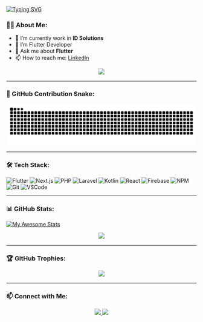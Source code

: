 [![Typing SVG](https://readme-typing-svg.herokuapp.com?font=Jetbrains&pause=1000&color=5F99AE&center=false&width=435&lines=I'm+Ferdy+Mohamad+Firdaus;This+is..;My+Github)](https://git.io/typing-svg)

### 👨‍💻 About Me:
- 🔭 I’m currently work in **ID Solutions**
- 👀 I’m Flutter Developer
- 💬 Ask me about **Flutter**
- 📫 How to reach me: [LinkedIn](https://www.linkedin.com/in/kzuferdy-0749b41b7)

<p align="center">
  <img src="https://media.giphy.com/media/qgQUggAC3Pfv687qPC/giphy.gif" width="500"/>
</p>

---
### 🐍 GitHub Contribution Snake:
<p align="center">
  <img src="https://github.com/kzuferdy/kzuferdy/raw/output/github-contribution-grid-snake.svg" />
</p>

---

### 🛠 Tech Stack:
![Flutter](https://img.shields.io/badge/Flutter-02569B?style=for-the-badge&logo=flutter&logoColor=white)
![Next.js](https://img.shields.io/badge/Next.js-000000?style=for-the-badge&logo=nextdotjs&logoColor=white)
![PHP](https://img.shields.io/badge/PHP-777BB4?style=for-the-badge&logo=php&logoColor=white)
![Laravel](https://img.shields.io/badge/Laravel-FF2D20?style=for-the-badge&logo=laravel&logoColor=white)
![Kotlin](https://img.shields.io/badge/Kotlin-0095D5?style=for-the-badge&logo=kotlin&logoColor=white)
![React](https://img.shields.io/badge/React-61DAFB?style=for-the-badge&logo=react&logoColor=black)
![Firebase](https://img.shields.io/badge/Firebase-FFCA28?style=for-the-badge&logo=firebase&logoColor=black)
![NPM](https://img.shields.io/badge/NPM-%23000C0E?style=for-the-badge&logo=npm&logoColor=red)
![Git](https://img.shields.io/badge/Git-%23F14E32?style=for-the-badge&logo=git&logoColor=black)
![VSCode](https://img.shields.io/badge/VSCode-%23007ACC?style=for-the-badge&logo=visualstudiocode&logoColor=blue)




---

### 📊 GitHub Stats:
[![My Awesome Stats](https://awesome-github-stats.azurewebsites.net/user-stats/kzuferdy?cardType=level&theme=react&preferLogin=false)](https://git.io/awesome-stats-card)

<p align="center">
  <img src="https://github-readme-stats.vercel.app/api/top-langs/?username=kzuferdy&layout=compact&theme=radical" width="400"/>
</p>


---

### 🏆 GitHub Trophies:
<p align="center">
  <img src="https://github-profile-trophy.vercel.app/?username=kzuferdy&theme=radical" />
</p>


---

### 📫 Connect with Me:
<p align="center">
  <a href="https://www.linkedin.com/in/kzuferdy-0749b41b7/">
    <img src="https://img.shields.io/badge/LinkedIn-blue?style=for-the-badge&logo=linkedin&logoColor=white"/>
  </a>
  <a href="kzuferdy@gmail.com">
    <img src="https://img.shields.io/badge/Email-red?style=for-the-badge&logo=gmail&logoColor=white"/>
  </a>
</p>
